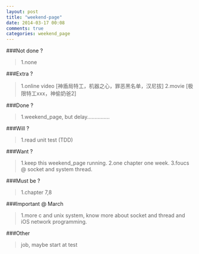```yaml
---
layout: post
title: "weekend-page"
date: 2014-03-17 00:08
comments: true
categories: weekend_page
---
```

###Not done ?

>1.none

###Extra ?
	
>1.online video [神盾局特工，机器之心，罪恶黑名单，汉尼拔]
>2.movie [极限特工xxx，神偷奶爸2]
       
###Done ?

>1.weekend_page, but delay...............
	
###Will ?

>1.read unit test (TDD)

###Want ?

>1.keep this weekend_page running.
>2.one chapter one week. 
>3.foucs @ socket and system thread.

###Must be ?

>1.chapter 7,8

###Important @ March
	
>1.more c and unix system, know more about socket and thread and iOS network programming.
	
###Other 

>job, maybe start at test